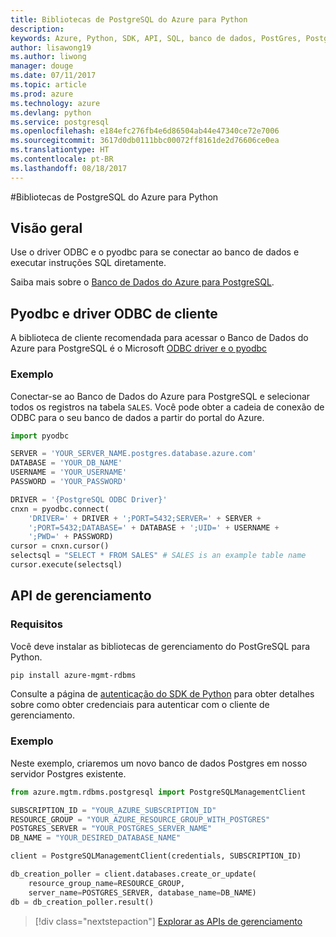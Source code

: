 ```yaml
---
title: Bibliotecas de PostgreSQL do Azure para Python
description: 
keywords: Azure, Python, SDK, API, SQL, banco de dados, PostGres, PostgreSQL
author: lisawong19
ms.author: liwong
manager: douge
ms.date: 07/11/2017
ms.topic: article
ms.prod: azure
ms.technology: azure
ms.devlang: python
ms.service: postgresql
ms.openlocfilehash: e184efc276fb4e6d86504ab44e47340ce72e7006
ms.sourcegitcommit: 3617d0db0111bbc00072ff8161de2d76606ce0ea
ms.translationtype: HT
ms.contentlocale: pt-BR
ms.lasthandoff: 08/18/2017
---
```

#<a name="azure-postgresql-libraries-for-python"></a>Bibliotecas de PostgreSQL do Azure para Python

## <a name="overview"></a>Visão geral
Use o driver ODBC e o pyodbc para se conectar ao banco de dados e executar instruções SQL diretamente.

Saiba mais sobre o [Banco de Dados do Azure para PostgreSQL](https://docs.microsoft.com/azure/postgresql/).

## <a name="client-odbc-driver-and-pyodbc"></a>Pyodbc e driver ODBC de cliente
A biblioteca de cliente recomendada para acessar o Banco de Dados do Azure para PostgreSQL é o Microsoft [ODBC driver e o pyodbc](https://docs.microsoft.com/azure/sql-database/sql-database-connect-query-python#install-the-python-and-database-communication-libraries)

### <a name="example"></a>Exemplo 

Conectar-se ao Banco de Dados do Azure para PostgreSQL e selecionar todos os registros na tabela `SALES`. Você pode obter a cadeia de conexão de ODBC para o seu banco de dados a partir do portal do Azure.

```python
import pyodbc

SERVER = 'YOUR_SERVER_NAME.postgres.database.azure.com'
DATABASE = 'YOUR_DB_NAME'
USERNAME = 'YOUR_USERNAME'
PASSWORD = 'YOUR_PASSWORD'

DRIVER = '{PostgreSQL ODBC Driver}'
cnxn = pyodbc.connect(
    'DRIVER=' + DRIVER + ';PORT=5432;SERVER=' + SERVER +
    ';PORT=5432;DATABASE=' + DATABASE + ';UID=' + USERNAME +
    ';PWD=' + PASSWORD)
cursor = cnxn.cursor()
selectsql = "SELECT * FROM SALES" # SALES is an example table name
cursor.execute(selectsql)
```

## <a name="management-api"></a>API de gerenciamento
### <a name="requirements"></a>Requisitos
Você deve instalar as bibliotecas de gerenciamento do PostGreSQL para Python.
```bash
pip install azure-mgmt-rdbms
```

Consulte a página de [autenticação do SDK de Python](https://docs.microsoft.com/python/azure/python-sdk-azure-authenticate) para obter detalhes sobre como obter credenciais para autenticar com o cliente de gerenciamento.

### <a name="example"></a>Exemplo
Neste exemplo, criaremos um novo banco de dados Postgres em nosso servidor Postgres existente.
```python
from azure.mgtm.rdbms.postgresql import PostgreSQLManagementClient

SUBSCRIPTION_ID = "YOUR_AZURE_SUBSCRIPTION_ID"
RESOURCE_GROUP = "YOUR_AZURE_RESOURCE_GROUP_WITH_POSTGRES"
POSTGRES_SERVER = "YOUR_POSTGRES_SERVER_NAME"
DB_NAME = "YOUR_DESIRED_DATABASE_NAME"

client = PostgreSQLManagementClient(credentials, SUBSCRIPTION_ID)

db_creation_poller = client.databases.create_or_update(
    resource_group_name=RESOURCE_GROUP,
    server_name=POSTGRES_SERVER, database_name=DB_NAME)
db = db_creation_poller.result()
```

> [!div class="nextstepaction"]
> [Explorar as APIs de gerenciamento](/python/api/overview/azure/postgresql/managementlibrary)

